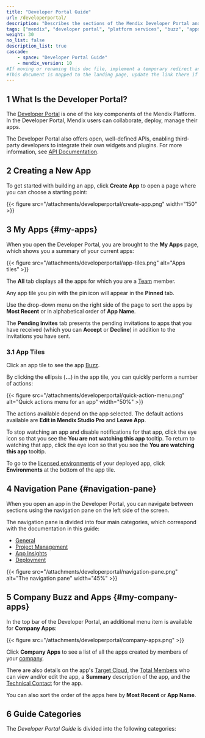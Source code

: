 ```yaml
---
title: "Developer Portal Guide"
url: /developerportal/
description: "Describes the sections of the Mendix Developer Portal and links to more detailed documents in the guide."
tags: ["mendix", "developer portal", "platform services", "buzz", "apps", "community", "marketplace", "academy", "forum", "docs", "documentation"]
weight: 30
no_list: false
description_list: true
cascade:
    - space: "Developer Portal Guide"
    - mendix_version: 10
#If moving or renaming this doc file, implement a temporary redirect and let the respective team know they should update the URL in the product. See Mapping to Products for more details.
#This document is mapped to the landing page, update the link there if renaming or moving the doc file.
---
```


## 1 What Is the Developer Portal?

The [Developer Portal](http://sprintr.home.mendix.com) is one of the key components of the Mendix Platform. In the Developer Portal, Mendix users can collaborate, deploy, manage their apps. 

The Developer Portal also offers open, well-defined APIs, enabling third-party developers to integrate their own widgets and plugins. For more information, see [API Documentation](/apidocs-mxsdk/apidocs/).

## 2 Creating a New App

To get started with building an app, click **Create App** to open a page where you can choose a starting point:

{{< figure src="/attachments/developerportal/create-app.png" width="150" >}}

## 3 My Apps {#my-apps}

When you open the Developer Portal, you are brought to the **My Apps** page, which shows you a summary of your current apps:

{{< figure src="/attachments/developerportal/app-tiles.png" alt="Apps tiles" >}}

The **All** tab displays all the apps for which you are a [Team](/developerportal/general/team/) member. 

Any app tile you pin with the pin icon will appear in the **Pinned** tab. 

Use the drop-down menu on the right side of the page to sort the apps by **Most Recent** or in alphabetical order of **App Name**.

The **Pending Invites** tab presents the pending invitations to apps that you have received (which you can **Accept** or **Decline**) in addition to the invitations you have sent.

### 3.1 App Tiles

Click an app tile to see the app [Buzz](/developerportal/general/buzz/#app-buzz).

By clicking the ellipsis (**…**) in the app tile, you can quickly perform a number of actions:

{{< figure src="/attachments/developerportal/quick-action-menu.png" alt="Quick actions menu for an app" width="50%" >}}

The actions available depend on the app selected. The default actions available are **Edit in Mendix Studio Pro** and **Leave App**.

To stop watching an app and disable notifications for that app, click the eye icon so that you see the **You are not watching this app** tooltip. To return to watching that app, click the eye icon so that you see the **You are watching this app** tooltip.

To go to the [licensed environments](/developerportal/deploy/environments/) of your deployed app, click **Environments** at the bottom of the app tile.

## 4 Navigation Pane {#navigation-pane}

When you open an app in the Developer Portal, you can navigate between sections using the navigation pane on the left side of the screen. 

The navigation pane is divided into four main categories, which correspond with the documentation in this guide:

* [General](/developerportal/general/)
* [Project Management](/developerportal/project-management/)
* [App Insights](/developerportal/app-insights/)
* [Deployment](/developerportal/deploy/general/)

{{< figure src="/attachments/developerportal/navigation-pane.png" alt="The navigation pane" width="45%" >}}

## 5 Company Buzz and Apps {#my-company-apps}

In the top bar of the Developer Portal, an additional menu item is available for **Company Apps**:

{{< figure src="/attachments/developerportal/company-apps.png" >}}

Click **Company Apps** to see a list of all the apps created by members of your [company](/control-center/company-settings/).

There are also details on the app's [Target Cloud](/developerportal/deploy/), the [Total Members](/control-center/members/) who can view and/or edit the app, a **Summary** description of the app, and the [Technical Contact](/developerportal/general/app-roles/#technical-contact) for the app.

You can also sort the order of the apps here by **Most Recent** or **App Name**.

## 6 Guide Categories

The *Developer Portal Guide* is divided into the following categories:

